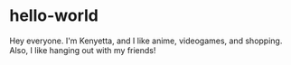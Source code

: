 # hello-world

Hey everyone. I'm Kenyetta, and I like anime, videogames, and shopping. 
Also, I like hanging out with my friends!
